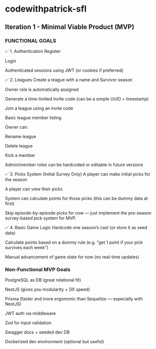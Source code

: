 # codewithpatrick-sfl

## Iteration 1 - Minimal Viable Product (MVP)

### FUNCTIONAL GOALS

✅ 1. Authentication Register

Login

Authenticated sessions using JWT (or cookies if preferred)

✅ 2. Leagues Create a league with a name and Survivor season

Owner role is automatically assigned

Generate a time-limited invite code (can be a simple UUID + timestamp)

Join a league using an invite code

Basic league member listing

Owner can:

Rename league

Delete league

Kick a member

Admin/member roles can be hardcoded or editable in future versions

✅ 3. Picks System (Initial Survey Only) A player can make initial picks for the
season

A player can view their picks

System can calculate points for those picks (this can be dummy data at first)

Skip episode-by-episode picks for now — just implement the pre-season
survey-based pick system for MVP.

✅ 4. Basic Game Logic Hardcode one season’s cast (or store it as seed data)

Calculate points based on a dummy rule (e.g. "get 1 point if your pick survives
each week")

Manual advancement of game state for now (no real-time updates)

### Non-Functional MVP Goals

PostgreSQL as DB (great relational fit)

NestJS (gives you modularity + DX speed)

Prisma (faster and more ergonomic than Sequelize — especially with NestJS)

JWT auth via middleware

Zod for input validation

Swagger docs + seeded dev DB

Dockerized dev environment (optional but useful)
